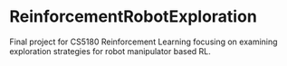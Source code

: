 # ReinforcementRobotExploration
Final project for CS5180 Reinforcement Learning focusing on examining exploration strategies for robot manipulator based RL.
